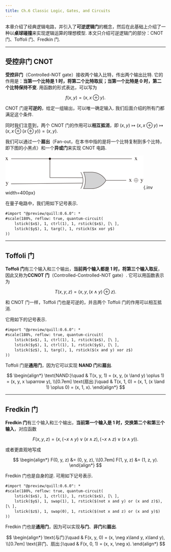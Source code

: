 ```yaml
---
title: Ch.6 Classic Logic, Gates, and Circuits
---
```


本章介绍了经典逻辑电路，并引入了**可逆逻辑门**的概念，然后在此基础上介绍了一种以**桌球碰撞**来实现逻辑运算的理想模型. 本文只介绍可逆逻辑门的部分：CNOT 门、Toffoli 门、Fredkin 门.

---

## 受控非门 CNOT

**受控非门**（Controlled-NOT gate）接收两个输入比特，传出两个输出比特. 它的作用是：**当第一个比特是 1 时，将第二个比特取反；当第一个比特是 0 时，第二个比特保持不变**. 用函数的形式表达，可以写为

$$
f(x, y) = (x, x \oplus y).
$$

CNOT 门是**可逆的**，给定一组输出，可以唯一确定输入. 我们后面介绍的所有门都满足这个条件.

同时我们注意到，两个 CNOT 门的作用可以**相互抵消**，即 $(x, y) \mapsto (x, x \oplus y) \mapsto (x, x \oplus (x \oplus y)) = (x, y)$.

我们可以通过一个**扇出**（Fan-out，在本书中指的是将一个比特复制到多个比特，即下图的小黑点）和一个**异或门**来实现 CNOT 电路.

![](./assets/classic-logic-gates-and-circuits.cnot-circuit.svg){.inv width=400px}

在量子电路中，我们用如下记号表示.

```typst
#import "@preview/quill:0.6.0": *
#scale(180%, reflow: true, quantum-circuit(
    lstick($x$), 1, ctrl(1), 1, rstick($x$), [\ ],
    lstick($y$), 1, targ(), 1, rstick($x xor y$)
))
```

---

## Toffoli 门

**Toffoli 门**有三个输入和三个输出，**当前两个输入都是 1 时，将第三个输入取反**，因此又称为**CCNOT 门**（Controlled-Controlled-NOT gate）. 它可以用函数表示为

$$
T(x, y, z) = (x, y, (x \land y) \oplus z).
$$

和 CNOT 门一样，Toffoli 门也是可逆的，并且两个 Toffoli 门的作用可以相互抵消.

它用如下的记号表示.

```typst
#import "@preview/quill:0.6.0": *
#scale(180%, reflow: true, quantum-circuit(
    lstick($x$), 1, ctrl(1), 1, rstick($x$), [\ ],
    lstick($y$), 1, ctrl(1), 1, rstick($y$), [\ ],
    lstick($z$), 1, targ(), 1, rstick($(x and y) xor z$)
))
```

Toffoli 门是**通用门**，因为它可以实现 **NAND 门**和**扇出**.

$$
\begin{align*}
\text{NAND:}\quad & T(x, y, 1) = (x, y, (x \land y) \oplus 1) = (x, y, x \uparrow y), \\[0.7em]
\text{扇出:}\quad & T(x, 1, 0) = (x, 1, (x \land 1) \oplus 0) = (x, 1, x).
\end{align*}
$$

---

## Fredkin 门

**Fredkin 门**有三个输入和三个输出，**当前第一个输入是 1 时，交换第二个和第三个输入**，对应函数

$$
F(x, y, z) = (x, (\neg x \land y) \lor (x \land z), (\neg x \land z) \lor (x \land y)).
$$

或者更直观地写成

$$
\begin{align*}
F(0, y, z) &= (0, y, z), \\[0.7em]
F(1, y, z) &= (1, z, y).
\end{align*}
$$

Fredkin 门也是自身的逆. 可用如下记号表示.

```typst
#import "@preview/quill:0.6.0": *
#scale(180%, reflow: true, quantum-circuit(
    lstick($x$), 1, ctrl(1), 1, rstick($x$), [\ ],
    lstick($y$), 1, swap(1), 1, rstick($(not x and y) or (x and z)$), [\ ],
    lstick($z$), 1, swap(0), 1, rstick($(not x and z) or (x and y)$)
))
```

Fredkin 门也是**通用门**，因为可以实现**与门**、**非门**和**扇出**.

$$
\begin{align*}
\text{与门:}\quad & F(x, y, 0) = (x, \neg x\land y, x\land y), \\[0.7em]
\text{非门、扇出:}\quad & F(x, 0, 1) = (x, x, \neg x).
\end{align*}
$$
